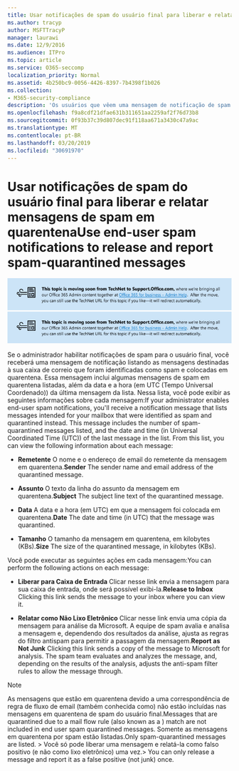```yaml
---
title: Usar notificações de spam do usuário final para liberar e relatar mensagens de spam em quarentena
ms.author: tracyp
author: MSFTTracyP
manager: laurawi
ms.date: 12/9/2016
ms.audience: ITPro
ms.topic: article
ms.service: O365-seccomp
localization_priority: Normal
ms.assetid: 4b250bc9-0056-4426-8397-7b4398f1b026
ms.collection:
- M365-security-compliance
description: 'Os usuários que vêem uma mensagem de notificação de spam de usuário final do seu administrador sobre emails em quarentena podem executar essas ações nas mensagens. '
ms.openlocfilehash: f9a8cdf21dfae631b311651aa2259af2f76d73b8
ms.sourcegitcommit: 0f93b37c39d807dec91f118aa671a3430c47a9ac
ms.translationtype: MT
ms.contentlocale: pt-BR
ms.lasthandoff: 03/20/2019
ms.locfileid: "30691970"
---
```

# <a name="use-end-user-spam-notifications-to-release-and-report-spam-quarantined-messages"></a><span data-ttu-id="2e76f-103">Usar notificações de spam do usuário final para liberar e relatar mensagens de spam em quarentena</span><span class="sxs-lookup"><span data-stu-id="2e76f-103">Use end-user spam notifications to release and report spam-quarantined messages</span></span>

<span data-ttu-id="2e76f-104">[![Texto em imagem sobre o conteúdo que está mudando do TechNet para o support.office.com](media/ab7c897a-4798-4f31-8c84-f17a8409b133.png)](https://go.microsoft.com/fwlink/p/?LinkID=624152)</span><span class="sxs-lookup"><span data-stu-id="2e76f-104">[![Text in image about content moving from TechNet to support.office.com](media/ab7c897a-4798-4f31-8c84-f17a8409b133.png)](https://go.microsoft.com/fwlink/p/?LinkID=624152)</span></span>
  
<span data-ttu-id="2e76f-p101">Se o administrador habilitar notificações de spam para o usuário final, você receberá uma mensagem de notificação listando as mensagens destinadas à sua caixa de correio que foram identificadas como spam e colocadas em quarentena. Essa mensagem inclui algumas mensagens de spam em quarentena listadas, além da data e a hora (em UTC (Tempo Universal Coordenado)) da última mensagem da lista. Nessa lista, você pode exibir as seguintes informações sobre cada mensagem:</span><span class="sxs-lookup"><span data-stu-id="2e76f-p101">If your administrator enables end-user spam notifications, you'll receive a notification message that lists messages intended for your mailbox that were identified as spam and quarantined instead. This message includes the number of spam-quarantined messages listed, and the date and time (in Universal Coordinated Time (UTC)) of the last message in the list. From this list, you can view the following information about each message:</span></span> 
  
- <span data-ttu-id="2e76f-108">**Remetente** O nome e o endereço de email do remetente da mensagem em quarentena.</span><span class="sxs-lookup"><span data-stu-id="2e76f-108">**Sender** The sender name and email address of the quarantined message.</span></span> 
    
- <span data-ttu-id="2e76f-109">**Assunto** O texto da linha do assunto da mensagem em quarentena.</span><span class="sxs-lookup"><span data-stu-id="2e76f-109">**Subject** The subject line text of the quarantined message.</span></span> 
    
- <span data-ttu-id="2e76f-110">**Data** A data e a hora (em UTC) em que a mensagem foi colocada em quarentena.</span><span class="sxs-lookup"><span data-stu-id="2e76f-110">**Date** The date and time (in UTC) that the message was quarantined.</span></span> 
    
- <span data-ttu-id="2e76f-111">**Tamanho** O tamanho da mensagem em quarentena, em kilobytes (KBs).</span><span class="sxs-lookup"><span data-stu-id="2e76f-111">**Size** The size of the quarantined message, in kilobytes (KBs).</span></span> 
    
<span data-ttu-id="2e76f-112">Você pode executar as seguintes ações em cada mensagem:</span><span class="sxs-lookup"><span data-stu-id="2e76f-112">You can perform the following actions on each message:</span></span>
  
- <span data-ttu-id="2e76f-113">**Liberar para Caixa de Entrada** Clicar nesse link envia a mensagem para sua caixa de entrada, onde será possível exibi-la.</span><span class="sxs-lookup"><span data-stu-id="2e76f-113">**Release to Inbox** Clicking this link sends the message to your inbox where you can view it.</span></span> 
    
- <span data-ttu-id="2e76f-p102">**Relatar como Não Lixo Eletrônico** Clicar nesse link envia uma cópia da mensagem para análise da Microsoft. A equipe de spam avalia e analisa a mensagem e, dependendo dos resultados da análise, ajusta as regras do filtro antispam para permitir a passagem da mensagem.</span><span class="sxs-lookup"><span data-stu-id="2e76f-p102">**Report as Not Junk** Clicking this link sends a copy of the message to Microsoft for analysis. The spam team evaluates and analyzes the message, and, depending on the results of the analysis, adjusts the anti-spam filter rules to allow the message through.</span></span> 
    
> [!NOTE]
>  <span data-ttu-id="2e76f-116">As mensagens que estão em quarentena devido a uma correspondência de regra de fluxo de email (também conhecida como) não estão incluídas nas mensagens em quarentena de spam do usuário final.</span><span class="sxs-lookup"><span data-stu-id="2e76f-116">Messages that are quarantined due to a mail flow rule (also known as a ) match are not included in end user spam quarantined messages.</span></span> <span data-ttu-id="2e76f-117">Somente as mensagens em quarentena por spam estão listadas.</span><span class="sxs-lookup"><span data-stu-id="2e76f-117">Only spam-quarantined messages are listed.</span></span> <span data-ttu-id="2e76f-118">>  Você só pode liberar uma mensagem e relatá-la como falso positivo (e não como lixo eletrônico) uma vez.</span><span class="sxs-lookup"><span data-stu-id="2e76f-118">>  You can only release a message and report it as a false positive (not junk) once.</span></span> 
  

